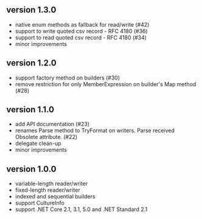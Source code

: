 ## version 1.3.0

- native enum methods as fallback for read/write (#42)
- support to write quoted csv record - RFC 4180 (#36)
- support to read quoted csv record - RFC 4180 (#34)
- minor improvements

## version 1.2.0

- support factory method on builders (#30)
- remove restriction for only MemberExpression on builder's Map method (#28)

## version 1.1.0

- add API documentation (#23) 
- renames Parse method to TryFormat on writers. Parse received Obsolete attribute. (#22)
- delegate clean-up
- minor improvements

## version 1.0.0

- variable-length reader/writer 
- fixed-length reader/writer 
- indexed and sequential builders
- support CultureInfo
- support .NET Core 2.1, 3.1, 5.0 and .NET Standard 2.1

